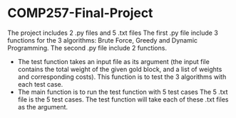 # COMP257-Final-Project
The project includes 2 .py files and 5 .txt files
The first .py file include 3 functions for the 3 algorithms: Brute Force, Greedy and Dynamic Programming.
The second .py file include 2 functions. 
- The test function takes an input file as its argument (the input file contains the total weight of the given gold block, and a list of weights and corresponding costs). This function is to test the 3 algorithms with each test case. 
- The main function is to run the test function with 5 test cases
The 5 .txt file is the 5 test cases. The test function will take each of these .txt files as the argument. 
